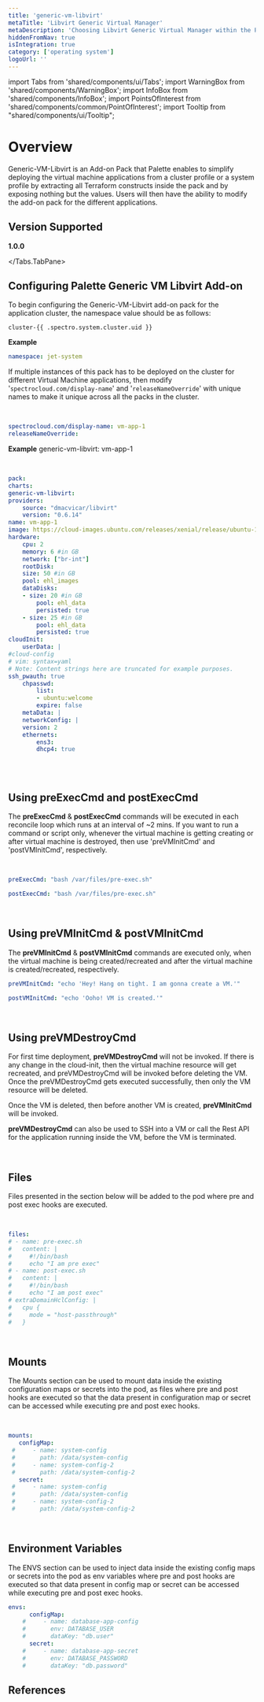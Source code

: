 ```yaml
---
title: 'generic-vm-libvirt'
metaTitle: 'Libvirt Generic Virtual Manager'
metaDescription: 'Choosing Libvirt Generic Virtual Manager within the Palette console'
hiddenFromNav: true
isIntegration: true
category: ['operating system']
logoUrl: ''
---
```


import Tabs from 'shared/components/ui/Tabs';
import WarningBox from 'shared/components/WarningBox';
import InfoBox from 'shared/components/InfoBox';
import PointsOfInterest from 'shared/components/common/PointOfInterest';
import Tooltip from "shared/components/ui/Tooltip";

# Overview

Generic-VM-Libvirt is an Add-on Pack that Palette enables to simplify deploying the virtual machine applications from a cluster profile or a system profile by extracting all Terraform constructs inside the pack and by exposing nothing but the values. Users will then have the ability to modify the add-on pack for the different applications.

## Version Supported

<Tabs>
<Tabs.TabPane tab="1.0.x" key="1.0.x">

**1.0.0**

</Tabs.TabPane>
</Tabs>

## Configuring Palette Generic VM Libvirt Add-on

To begin configuring the Generic-VM-Libvirt add-on pack for the application cluster, the namespace value should be as follows:

`cluster-{{ .spectro.system.cluster.uid }}`

**Example**

```yaml
namespace: jet-system
```

If multiple instances of this pack has to be deployed on the cluster for different Virtual Machine applications, then modify '`spectrocloud.com/display-name`' and '`releaseNameOverride`' with unique names to make it unique across all the packs in the cluster.

<br />


```yaml
spectrocloud.com/display-name: vm-app-1 
releaseNameOverride: 
```

**Example**
    generic-vm-libvirt: vm-app-1

<br />

```yaml
pack:
charts:
generic-vm-libvirt:
providers:
    source: "dmacvicar/libvirt"
    version: "0.6.14"
name: vm-app-1
image: https://cloud-images.ubuntu.com/releases/xenial/release/ubuntu-16.04-server-cloudimg-amd64-disk1.img
hardware:
    cpu: 2
    memory: 6 #in GB
    network: ["br-int"]
    rootDisk:
    size: 50 #in GB
    pool: ehl_images
    dataDisks:
    - size: 20 #in GB
        pool: ehl_data
        persisted: true
    - size: 25 #in GB
        pool: ehl_data
        persisted: true
cloudInit:
    userData: |
#cloud-config
# vim: syntax=yaml
# Note: Content strings here are truncated for example purposes.
ssh_pwauth: true
    chpasswd:
        list:
        - ubuntu:welcome
        expire: false
    metaData: |
    networkConfig: |
    version: 2
    ethernets:
        ens3:
        dhcp4: true
```

<br />
<br />

## Using preExecCmd and postExecCmd

The **preExecCmd** & **postExecCmd** commands will be executed in each reconcile loop which runs at an interval of ~2 mins. If you want to run a command or script only, whenever the virtual machine is getting creating or after virtual machine is destroyed, then use 'preVMInitCmd' and 'postVMInitCmd', respectively.

<br />

```yaml
preExecCmd: "bash /var/files/pre-exec.sh"
```

```yaml
postExecCmd: "bash /var/files/pre-exec.sh"
```

<br />

## Using preVMInitCmd & postVMInitCmd 

The **preVMInitCmd** & **postVMInitCmd** commands are executed only, when the virtual machine is being created/recreated and after the virtual machine is created/recreated, respectively.

```yaml
preVMInitCmd: "echo 'Hey! Hang on tight. I am gonna create a VM.'"
```

```yaml
postVMInitCmd: "echo 'Ooho! VM is created.'"
```

<br />

## Using preVMDestroyCmd

For first time deployment, **preVMDestroyCmd** will not be invoked. If there is any change in the cloud-init, then the virtual machine resource will get recreated, and preVMDestroyCmd will be invoked before deleting the VM. Once the preVMDestroyCmd gets executed successfully, then only the VM resource will be deleted.

Once the VM is deleted, then before another VM is created, **preVMInitCmd** will be invoked.

**preVMDestroyCmd** can also be used to SSH into a VM or call the Rest API for the application running inside the VM, before the VM is terminated.


<br />

## Files

Files presented in the section below will be added to the pod where pre and post exec hooks are executed.

<br />

```yaml
files:
# - name: pre-exec.sh
#   content: |
#     #!/bin/bash
#     echo "I am pre exec"
# - name: post-exec.sh
#   content: |
#     #!/bin/bash
#     echo "I am post exec"
# extraDomainHclConfig: |
#   cpu {
#     mode = "host-passthrough"
#   }
```

<br />


## Mounts

The Mounts section can be used to mount data inside the existing configuration maps or secrets into the pod, as files where pre and post hooks are executed so that the data present in configuration map or secret can be accessed while executing pre and post exec hooks.

<br />

```yaml
mounts:
   configMap:
 #     - name: system-config
 #       path: /data/system-config
 #     - name: system-config-2
 #       path: /data/system-config-2
   secret:
 #     - name: system-config
 #       path: /data/system-config
 #     - name: system-config-2
 #       path: /data/system-config-2
```

<br />

## Environment Variables

The ENVS section can be used to inject data inside the existing config maps or secrets into the pod as env variables where pre and post hooks are executed so that data present in config map or secret can be accessed while executing pre and post exec hooks.

```yaml
envs:
      configMap:
    #     - name: database-app-config
    #       env: DATABASE_USER
    #       dataKey: "db.user"
      secret:
    #     - name: database-app-secret
    #       env: DATABASE_PASSWORD
    #       dataKey: "db.password"
```



## References


